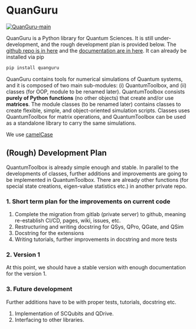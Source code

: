# QuanGuru

[![QuanGuru-main](https://github.com/CirQuS-UTS/QuanGuru/actions/workflows/main.yml/badge.svg)](https://github.com/CirQuS-UTS/QuanGuru/actions/workflows/main.yml)


QuanGuru is a Python library for Quantum Sciences.
It is still under-development, and the rough development plan is provided below.
The [github repo is in here](https://github.com/CirQuS-UTS/QuanGuru) and the [documentation are in here](https://cirqus-uts.github.io/QuanGuru/).
It can already be installed via pip
```bash
pip install quanguru
```

QuanGuru contains tools for numerical simulations of Quantum systems, and it is composed of two main sub-modules: (i) QuantumToolbox, and (ii) classes (for OOP, module to be renamed later).
QuantumToolbox consists **purely of Python functions** (no other objects) that create and/or use **matrices**.
The module classes (to be renamed later) contains classes to create flexible, simple, and object-oriented simulation scripts.
Classes uses QuantumToolbox for matrix operations, and QuantumToolbox can be used as a standalone library to carry the same simulations.

We use [camelCase](https://code.research.uts.edu.au/mKQuantum/QuantumSimulations/-/wikis/Variable%20Naming%20Conventions)

## (Rough) Development Plan

QuantumToolbox is already simple enough and stable.
In parallel to the developments of classes, further additions and improvements are going to be implemented in QuantumToolbox.
There are already other functions (for special state creations, eigen-value statistics etc.) in another private repo.

### 1. Short term plan for the improvements on current code

1. Complete the migration from gitlab (private server) to github, meaning re-establish CI/CD, pages, wiki, issues, etc.
1. Restructuring and writing docstring for QSys, QPro, QGate, and QSim
1. Docstring for the extensions
1. Writing tutorials, further improvements in docstring and more tests

### 2. Version 1

At this point, we should have a stable version with enough documentation for the version 1.

### 3. Future development 
Further additions have to be with proper tests, tutorials, docstring etc.

1. Implementation of SCQubits and QDrive.
1. Interfacing to other libraries.
